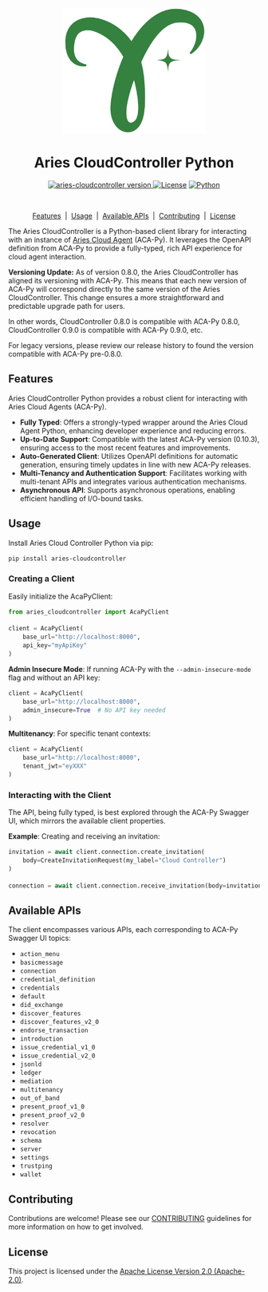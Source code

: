 <p align="center">
  <br />
  <img
    alt="Hyperledger Aries logo"
    src="https://raw.githubusercontent.com/didx-xyz/aries-cloudcontroller-python/main/assets/aries-logo.png"
    height="250px"
  />
</p>
<h1 align="center"><b>Aries CloudController Python</b></h1>
<p align="center">
  <a href="https://pypi.org/project/aries-cloudcontroller/">
    <img alt="aries-cloudcontroller version" src="https://badge.fury.io/py/aries-cloudcontroller.svg"/>
  </a>
  <a
    href="https://raw.githubusercontent.com/didx-xyz/aries-cloudcontroller-python/main/LICENSE"
    ><img
      alt="License"
      src="https://img.shields.io/badge/License-Apache%202.0-blue.svg"
  /></a>
  <a href="https://www.python.org/"
    ><img
      alt="Python"
      src="https://img.shields.io/badge/%3C%2F%3E-Python-%230074c1.svg"
  /></a>
</p>
<br />

<p align="center">
  <a href="#features">Features</a> &nbsp;|&nbsp;
  <a href="#usage">Usage</a> &nbsp;|&nbsp;
  <a href="#available-apis">Available APIs</a> &nbsp;|&nbsp;
  <a href="#contributing">Contributing</a> &nbsp;|&nbsp;
  <a href="#license">License</a>
</p>

The Aries CloudController is a Python-based client library for interacting with an instance of [Aries Cloud Agent](https://github.com/hyperledger/aries-cloudagent-python) (ACA-Py). It leverages the OpenAPI definition from ACA-Py to provide a fully-typed, rich API experience for cloud agent interaction.

**Versioning Update:**
As of version 0.8.0, the Aries CloudController has aligned its versioning with ACA-Py. This means that each new version of ACA-Py will correspond directly to the same version of the Aries CloudController. This change ensures a more straightforward and predictable upgrade path for users.

In other words, CloudController 0.8.0 is compatible with ACA-Py 0.8.0, CloudController 0.9.0 is compatible with ACA-Py 0.9.0, etc.

For legacy versions, please review our release history to found the version compatible with ACA-Py pre-0.8.0.

## Features

Aries CloudController Python provides a robust client for interacting with Aries Cloud Agents (ACA-Py).

- **Fully Typed**: Offers a strongly-typed wrapper around the Aries Cloud Agent Python, enhancing developer experience and reducing errors.
- **Up-to-Date Support**: Compatible with the latest ACA-Py version (0.10.3), ensuring access to the most recent features and improvements.
- **Auto-Generated Client**: Utilizes OpenAPI definitions for automatic generation, ensuring timely updates in line with new ACA-Py releases.
- **Multi-Tenancy and Authentication Support**: Facilitates working with multi-tenant APIs and integrates various authentication mechanisms.
- **Asynchronous API**: Supports asynchronous operations, enabling efficient handling of I/O-bound tasks.

## Usage

Install Aries Cloud Controller Python via pip:

```sh
pip install aries-cloudcontroller
```

### Creating a Client

Easily initialize the AcaPyClient:

```python
from aries_cloudcontroller import AcaPyClient

client = AcaPyClient(
    base_url="http://localhost:8000",
    api_key="myApiKey"
)
```

**Admin Insecure Mode**: If running ACA-Py with the `--admin-insecure-mode` flag and without an API key:

```python
client = AcaPyClient(
    base_url="http://localhost:8000",
    admin_insecure=True  # No API key needed
)
```

**Multitenancy**: For specific tenant contexts:

```python
client = AcaPyClient(
    base_url="http://localhost:8000",
    tenant_jwt="eyXXX"
)
```

### Interacting with the Client

The API, being fully typed, is best explored through the ACA-Py Swagger UI, which mirrors the available client properties.

**Example**: Creating and receiving an invitation:

```python
invitation = await client.connection.create_invitation(
    body=CreateInvitationRequest(my_label="Cloud Controller")
)

connection = await client.connection.receive_invitation(body=invitation.invitation)
```

## Available APIs

The client encompasses various APIs, each corresponding to ACA-Py Swagger UI topics:

- `action_menu`
- `basicmessage`
- `connection`
- `credential_definition`
- `credentials`
- `default`
- `did_exchange`
- `discover_features`
- `discover_features_v2_0`
- `endorse_transaction`
- `introduction`
- `issue_credential_v1_0`
- `issue_credential_v2_0`
- `jsonld`
- `ledger`
- `mediation`
- `multitenancy`
- `out_of_band`
- `present_proof_v1_0`
- `present_proof_v2_0`
- `resolver`
- `revocation`
- `schema`
- `server`
- `settings`
- `trustping`
- `wallet`

## Contributing

Contributions are welcome! Please see our [CONTRIBUTING](/CONTRIBUTING.md) guidelines for more information on how to get involved.

## License

This project is licensed under the [Apache License Version 2.0 (Apache-2.0)](/LICENSE).
